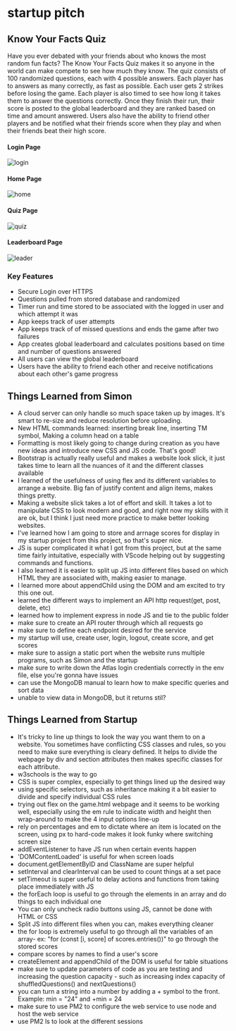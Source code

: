 # startup pitch

## Know Your Facts Quiz


Have you ever debated with your friends about who knows the most random fun facts? The Know Your Facts Quiz makes it so anyone in the world can make compete to see how much they know. The quiz consists of 100 randomized questions, each with 4 possible answers. Each player has to answers as many correctly, as fast as possible. Each user gets 2 strikes before losing the game. Each player is also timed to see how long it takes them to answer the questions correctly. Once they finish their run, their score is posted to the global leaderboard and they are ranked based on time and amount answered. Users also have the ability to friend other players and be notified what their friends score when they play and when their friends beat their high score. 

#### Login Page

![login](login.jpeg)

#### Home Page

![home](homePage.jpeg)

#### Quiz Page 

![quiz](quiz.jpeg)

#### Leaderboard Page 

![leader](leaderboard.jpeg)

### Key Features 
- Secure Login over HTTPS
- Questions pulled from stored database and randomized
- Timer run and time stored to be associated with the logged in user and which attempt it was
- App keeps track of user attempts 
- App keeps track of of missed questions and ends the game after two failures
- App creates global leaderboard and calculates positions based on time and number of questions answered 
- All users can view the global leaderboard
- Users have the ability to friend each other and receive notifications about each other's game progress 

## Things Learned from Simon
- A cloud server can only handle so much space taken up by images. It's smart to re-size and reduce resolution before uploading.
- New HTML commands learned: inserting break line, inserting TM symbol, Making a column head on a table
- Formatting is most likely going to change during creation as you have new ideas and introduce new CSS and JS code. That's good!
- Bootstrap is actually really useful and makes a website look slick, it just takes time to learn all the nuances of it and the different classes available 
- I learned of the usefulness of using flex and its different variables to arrange a website. Big fan of justify content and align items, makes things pretty.
- Making a website slick takes a lot of effort and skill. It takes a lot to manipulate CSS to look modern and good, and right now my skills with it are ok, but I think I just need more practice to make better looking websites.
- I've learned how I am going to store and arrnage scores for display in my startup project from this project, so that's super nice.
- JS is super complicated it what I got from this project, but at the same time fairly intuitative, especially with VScode helping out by suggesting commands and functions.
- I also learned it is easier to split up JS into different files based on which HTML they are associated with, making easier to manage.
- I learned more about appendChild using the DOM and am excited to try this one out.
- learned the different ways to implement an API http request(get, post, delete, etc)
- learned how to implement express in node JS and tie to the public folder 
- make sure to create an API router through which all requests go
- make sure to define each endpoint desired for the service 
- my startup will use, create user, login, logout, create score, and get scores 
- make sure to assign a static port when the website runs multiple programs, such as Simon and the startup
- make sure to write down the Atlas login credentials correctly in the env file, else you're gonna have issues 
- can use the MongoDB manual to learn how to make specific queries and sort data
- unable to view data in MongoDB, but it returns stil?


## Things Learned from Startup
- It's tricky to line up things to look the way you want them to on a website. You sometimes have conflicting CSS classes and rules, so you need to make sure everything is cleary defined. It helps to divide the webpage by div and section attributes then makes specific classes for each attribute.  
- w3schools is the way to go
- CSS is super complex, especially to get things lined up the desired way
- using specific selectors, such as inheritance making it a bit easier to divide and specify individual CSS rules
- trying out flex on the game.html webpage and it seems to be working well, especially using the em rule to indicate width and height then wrap-around to make the 4 input options line-up
- rely on percentages and em to dictate where an item is located on the screen, using px to hard-code makes it look funky where switching screen size
- addEventListener to have JS run when certain events happen
- 'DOMContentLoaded' is useful for when screen loads
- document.getElementByID and ClassName are super helpful 
- setInterval and clearInterval can be used to count things at a set pace
- setTimeout is super useful to delay actions and functions from taking place immediately with JS
- the forEach loop is useful to go through the elements in an array and do things to each individual one
- You can only uncheck radio buttons using JS, cannot be done with HTML or CSS
- Split JS into different files when you can, makes everything cleaner
- the for loop is extremely useful to go through all the variables of an array- ex: "for (const [i, score] of scores.entries())" to go through the stored scores
- compare scores by names to find a user's score
- createElement and appendChild of the DOM is useful for table situations 
- make sure to update parameters of code as you are testing and increasing the question capacity - such as increasing index capacity of shuffledQuestions() and nextQuestions()
- you can turn a string into a number by adding a + symbol to the front. Example: min = "24" and +min = 24
- make sure to use PM2 to configure the web service to use node and host the web service
- use PM2 ls to look at the different sessions